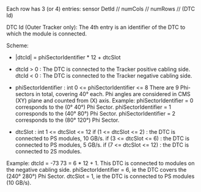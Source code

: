 Each row has 3 (or 4) entries:
sensor DetId  //  numCols   //  numRows   //   (DTC Id)


DTC Id (Outer Tracker only):
The 4th entry is an identifier of the DTC to which the module is connected.

Scheme:
* |dtcId| = phiSectorIdentifier * 12 + dtcSlot

* dtcId > 0 :                      The DTC is connected to the Tracker positive cabling side.
  dtcId < 0 :                      The DTC is connected to the Tracker negative cabling side.
  
* phiSectorIdentifier :            int
                                   0 <= phiSectorIdentifier <= 8
                                   There are 9 Phi-sectors in total, covering 40° each. 
                                   Phi angles are considered in CMS (XY) plane and counted from (X) axis.
                                   Example: phiSectorIdentifier = 0 corresponds to the (0° 40°) Phi Sector.
                                            phiSectorIdentifier = 1 corresponds to the (40° 80°) Phi Sector.
                                            phiSectorIdentifier = 2 corresponds to the (80° 120°) Phi Sector. 
                                            
* dtcSlot :                        int
                                   1 <= dtcSlot <= 12
                                   if (1 <= dtcSlot <= 2)  : the DTC is connected to PS modules, 10 GB/s.
                                   if (3 <= dtcSlot <= 6)  : the DTC is connected to PS modules, 5 GB/s.
                                   if (7 <= dtcSlot <= 12) : the DTC is connected to 2S modules.
                                          
Example: dtcId = -73
73 = 6 * 12 + 1.
This DTC is connected to modules on the negative cabling side.
phiSectorIdentifier = 6, ie the DTC covers the (240° 280°) Phi Sector.
dtcSlot = 1, ie the DTC is connected to PS modules (10 GB/s).

